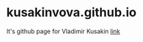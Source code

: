 # kusakinvova.github.io

It's github page for Vladimir Kusakin [link](https://kusakinvova.github.io/)
